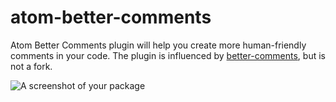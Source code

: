 # atom-better-comments

Atom Better Comments plugin will help you create more human-friendly comments in your code. The plugin is influenced by [better-comments](https://github.com/aaron-bond/better-comments), but is not a fork.

![A screenshot of your package](https://f.cloud.github.com/assets/69169/2290250/c35d867a-a017-11e3-86be-cd7c5bf3ff9b.gif)
